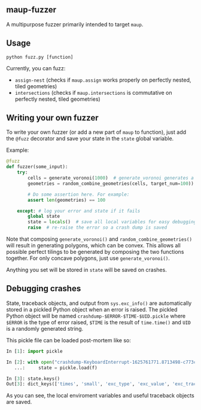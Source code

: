 ## maup-fuzzer
A multipurpose fuzzer primarily intended to target `maup`.

## Usage
```
python fuzz.py [function]
```
Currently, you can fuzz:
- `assign-nest` (checks if `maup.assign` works properly on perfectly nested, tiled geometries)
- `intersections` (checks if `maup.intersections` is commutative on perfectly nested, tiled geometries)


## Writing your own fuzzer
To write your own fuzzer (or add a new part of `maup` to function), just add the `@fuzz` decorator and save your state in the `state` global variable.

Example:
```python
@fuzz
def fuzzer(some_input):
    try:
        cells = generate_voronoi(1000)  # generate_voronoi generates a random voronoi diagram with 1000 cells
        geometries = random_combine_geometries(cells, target_num=100)) # randomly merge cells to reach the target

        # Do some assertion here. For example:
        assert len(geometries) == 100

    except: # log your error and state if it fails
        global state
        state = locals()  # save all local variables for easy debugging
        raise  # re-raise the error so a crash dump is saved
```

Note that composing `generate_voronoi()` and `random_combine_geometries()` will result in generating polygons, which can be convex. This allows all possible perfect tilings to be generated by composing the two functions together.
For only concave polygons, just use `generate_voronoi()`. 

Anything you set will be stored in `state` will be saved on crashes.

## Debugging crashes
State, traceback objects, and output from `sys.exc_info()` are automatically stored in a pickled Python object when an error is raised.
The pickled Python object will be named `crashdump-$ERROR-$TIME-$UID.pickle` where `$ERROR` is the type of error raised, `$TIME` is the result of `time.time()` and `UID` is a randomly generated string.

This pickle file can be loaded post-mortem like so:
```python
In [1]: import pickle

In [2]: with open("crashdump-KeyboardInterrupt-1625761771.8713498-c773c94b.pickle", "rb") as f:
   ...:     state = pickle.load(f)

In [3]: state.keys()
Out[3]: dict_keys(['times', 'small', 'exc_type', 'exc_value', 'exc_traceback'])
```

As you can see, the local enviroment variables and useful traceback objects are saved.
